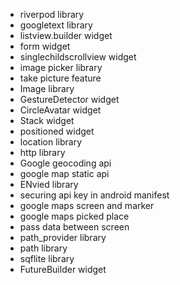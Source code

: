 - riverpod library
- googletext library
- listview.builder widget
- form widget
- singlechildscrollview widget
- image picker library
- take picture feature
- Image library
- GestureDetector widget
- CircleAvatar widget
- Stack widget
- positioned widget
- location library
- http library
- Google geocoding api
- google map static api
- ENvied library
- securing api key in android manifest
- google maps screen and marker
- google maps picked place
- pass data between screen
- path_provider library
- path library
- sqflite library
- FutureBuilder widget
